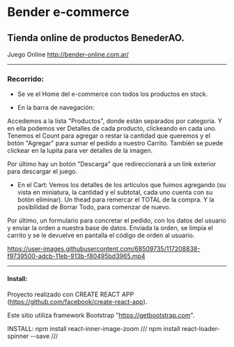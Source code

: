 # Bender e-commerce

## Tienda online de productos BenederAO. 
Juego Online http://bender-online.com.ar/

------------------------------------------------

### Recorrido:

* Se ve el Home del e-commerce con todos los productos en stock.

* En la barra de navegación:
 
Accedemos a la lista "Productos", donde están separados por categoría.
Y en ella podemos ver Detalles de cada producto, clickeando en cada uno.
Tenemos el Count para agregar o restar la cantidad que queremos y el botón "Agregar" para sumar el pedido a nuestro Carrito.
También se puede clickear en la lupita para ver detalles de la imagen.
 
 Por último hay un botón "Descarga" que redireccionará a un link exterior para descargar el juego.
 
 * En el Cart:
 Vemos los detalles de los artículos que fuimos agregando (su vista en miniatura, la cantidad y el subtotal, cada uno cuenta con su botón eliminar).
 Un thead para remercar el TOTAL de la compra. Y la posibilidad de Borrar Todo, para comenzar de nuevo.
 
 Por último, un formulario para concretar el pedido, con los datos del usuario y enviar la orden a nuestra base de datos.
 Enviada la orden, se limpia el carrito y se le devuelve en pantalla el código de orden al usuario.
 
 
 


https://user-images.githubusercontent.com/68509735/117208838-f9739500-adcb-11eb-913b-f80495bd3965.mp4








 
 ------------------------------------------------
 
#### Install:
Proyecto realizado con CREATE REACT APP (https://github.com/facebook/create-react-app).

Este sitio utiliza framework Bootstrap "https://getbootstrap.com".

INSTALL:
npm install react-inner-image-zoom /// 
npm install react-loader-spinner --save ///
